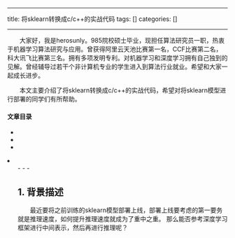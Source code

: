 
--- 
title:  将sklearn转换成c/c++的实战代码 
tags: []
categories: [] 

---
  大家好，我是herosunly。985院校硕士毕业，现担任算法研究员一职，热衷于机器学习算法研究与应用。曾获得阿里云天池比赛第一名，CCF比赛第二名，科大讯飞比赛第三名。拥有多项发明专利。对机器学习和深度学习拥有自己独到的见解。曾经辅导过若干个非计算机专业的学生进入到算法行业就业。希望和大家一起成长进步。

  本文主要介绍了将sklearn转换成c/c++的实战代码，希望对将sklearn模型进行部署的同学们有所帮助。



#### 文章目录

  - 
  - 
  - 
  <li>
   <ul>
    - 
    - 
    - 
   


## 1. 背景描述

  最近要将之前训练的sklearn模型部署上线，部署上线要考虑的第一要务就是推理速度，如何提升推理速度就成为了重中之重。 那么能否参考深度学习框架进行中间表示，然后再进行推理呢？ 
